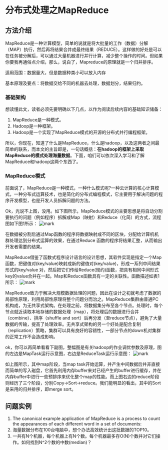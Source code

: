 # 分布式处理之MapReduce

## 方法介绍

MapReduce是一种计算模型，简单的说就是将大批量的工作（数据）分解（MAP）执行，然后再将结果合并成最终结果（REDUCE）。这样做的好处是可以在任务被分解后，可以通过大量机器进行并行计算，减少整个操作的时间。但如果你要我再通俗点介绍，那么，说白了，Mapreduce的原理就是一个归并排序。

适用范围：数据量大，但是数据种类小可以放入内存

基本原理及要点：将数据交给不同的机器去处理，数据划分，结果归约。

### 基础架构
想读懂此文，读者必须先要明确以下几点，以作为阅读后续内容的基础知识储备：

1. MapReduce是一种模式。
2. Hadoop是一种框架。
3. Hadoop是一个实现了MapReduce模式的开源的分布式并行编程框架。

所以，你现在，知道了什么是MapReduce，什么是hadoop，以及这两者之间最简单的联系，而本文的主旨即是，一句话概括：**在hadoop的框架上采取MapReduce的模式处理海量数据**。下面，咱们可以依次深入学习和了解MapReduce和hadoop这两个东西了。

### MapReduce模式

前面说了，MapReduce是一种模式，一种什么模式呢?一种云计算的核心计算模式，一种分布式运算技术，也是简化的分布式编程模式，它主要用于解决问题的程序开发模型，也是开发人员拆解问题的方法。

Ok，光说不上图，没用。如下图所示，MapReduce模式的主要思想是将自动分割要执行的问题（例如程序）拆解成Map（映射）和Reduce（化简）的方式，流程图如下图1所示：
![mark](http://pacdb2bfr.bkt.clouddn.com/blog/image/180708/cgeidHgC89.png?imageslim)

在数据被分割后通过Map函数的程序将数据映射成不同的区块，分配给计算机机群处理达到分布式运算的效果，在通过Reduce 函数的程序将结果汇整，从而输出开发者需要的结果。

MapReduce借鉴了函数式程序设计语言的设计思想，其软件实现是指定一个Map函数，把键值对(key/value)映射成新的键值对(key/value)，形成一系列中间结果形式的key/value 对，然后把它们传给Reduce(规约)函数，把具有相同中间形式key的value合并在一起。Map和Reduce函数具有一定的关联性。函数描述如表1 所示：
![mark](http://pacdb2bfr.bkt.clouddn.com/blog/image/180708/g0Dh8cjLl1.png?imageslim)

MapReduce致力于解决大规模数据处理的问题，因此在设计之初就考虑了数据的局部性原理，利用局部性原理将整个问题分而治之。MapReduce集群由普通PC机构成，为无共享式架构。在处理之前，将数据集分布至各个节点。处理时，每个节点就近读取本地存储的数据处理（map），将处理后的数据进行合并（combine）、排序（shuffle and sort）后再分发（至reduce节点），避免了大量数据的传输，提高了处理效率。无共享式架构的另一个好处是配合复制（replication）策略，集群可以具有良好的容错性，一部分节点的down机对集群的正常工作不会造成影响。

ok，你可以再简单看看下副图，整幅图是有关hadoop的作业调优参数及原理，图的左边是MapTask运行示意图，右边是ReduceTask运行示意图：
![mark](http://pacdb2bfr.bkt.clouddn.com/blog/image/180708/7jh4i9HBLd.png?imageslim)

如上图所示，其中map阶段，当map task开始运算，并产生中间数据后并非直接而简单的写入磁盘，它首先利用内存buffer来对已经产生的buffer进行缓存，并在内存buffer中进行一些预排序来优化整个map的性能。而上图右边的reduce阶段则经历了三个阶段，分别Copy->Sort->reduce。我们能明显的看出，其中的Sort是采用的归并排序，即merge sort。

## 问题实例

1. The canonical example application of MapReduce is a process to count the appearances of each different word in a set of documents:
2. 海量数据分布在100台电脑中，想个办法高效统计出这批数据的TOP10。
3. 一共有N个机器，每个机器上有N个数。每个机器最多存O(N)个数并对它们操作。如何找到N^2个数的中数(median)？
